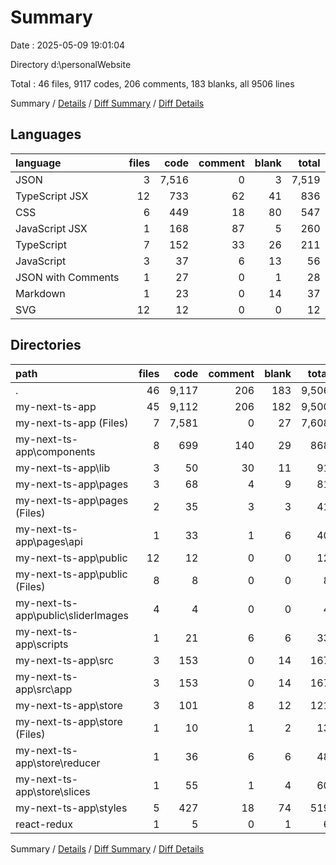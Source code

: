 # Summary

Date : 2025-05-09 19:01:04

Directory d:\\personalWebsite

Total : 46 files,  9117 codes, 206 comments, 183 blanks, all 9506 lines

Summary / [Details](details.md) / [Diff Summary](diff.md) / [Diff Details](diff-details.md)

## Languages
| language | files | code | comment | blank | total |
| :--- | ---: | ---: | ---: | ---: | ---: |
| JSON | 3 | 7,516 | 0 | 3 | 7,519 |
| TypeScript JSX | 12 | 733 | 62 | 41 | 836 |
| CSS | 6 | 449 | 18 | 80 | 547 |
| JavaScript JSX | 1 | 168 | 87 | 5 | 260 |
| TypeScript | 7 | 152 | 33 | 26 | 211 |
| JavaScript | 3 | 37 | 6 | 13 | 56 |
| JSON with Comments | 1 | 27 | 0 | 1 | 28 |
| Markdown | 1 | 23 | 0 | 14 | 37 |
| SVG | 12 | 12 | 0 | 0 | 12 |

## Directories
| path | files | code | comment | blank | total |
| :--- | ---: | ---: | ---: | ---: | ---: |
| . | 46 | 9,117 | 206 | 183 | 9,506 |
| my-next-ts-app | 45 | 9,112 | 206 | 182 | 9,500 |
| my-next-ts-app (Files) | 7 | 7,581 | 0 | 27 | 7,608 |
| my-next-ts-app\\components | 8 | 699 | 140 | 29 | 868 |
| my-next-ts-app\\lib | 3 | 50 | 30 | 11 | 91 |
| my-next-ts-app\\pages | 3 | 68 | 4 | 9 | 81 |
| my-next-ts-app\\pages (Files) | 2 | 35 | 3 | 3 | 41 |
| my-next-ts-app\\pages\\api | 1 | 33 | 1 | 6 | 40 |
| my-next-ts-app\\public | 12 | 12 | 0 | 0 | 12 |
| my-next-ts-app\\public (Files) | 8 | 8 | 0 | 0 | 8 |
| my-next-ts-app\\public\\sliderImages | 4 | 4 | 0 | 0 | 4 |
| my-next-ts-app\\scripts | 1 | 21 | 6 | 6 | 33 |
| my-next-ts-app\\src | 3 | 153 | 0 | 14 | 167 |
| my-next-ts-app\\src\\app | 3 | 153 | 0 | 14 | 167 |
| my-next-ts-app\\store | 3 | 101 | 8 | 12 | 121 |
| my-next-ts-app\\store (Files) | 1 | 10 | 1 | 2 | 13 |
| my-next-ts-app\\store\\reducer | 1 | 36 | 6 | 6 | 48 |
| my-next-ts-app\\store\\slices | 1 | 55 | 1 | 4 | 60 |
| my-next-ts-app\\styles | 5 | 427 | 18 | 74 | 519 |
| react-redux | 1 | 5 | 0 | 1 | 6 |

Summary / [Details](details.md) / [Diff Summary](diff.md) / [Diff Details](diff-details.md)